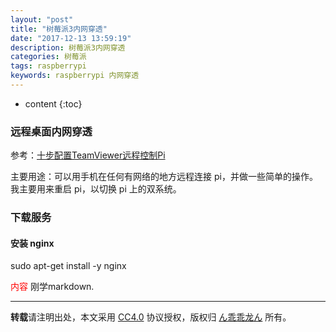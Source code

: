 ```yaml
---
layout: "post"
title: "树莓派3内网穿透"
date: "2017-12-13 13:59:19"
description: 树莓派3内网穿透
categories: 树莓派
tags: raspberrypi
keywords: raspberrypi 内网穿透
---
```


* content
{:toc}

### 远程桌面内网穿透

参考：[十步配置TeamViewer远程控制Pi](http://www.52pi.net/archives/549)

主要用途：可以用手机在任何有网络的地方远程连接 pi，并做一些简单的操作。我主要用来重启 pi，以切换 pi 上的双系统。

### 下载服务

#### 安装 nginx

sudo apt-get install -y nginx

<font color=red>内容</font>  刚学markdown.

---

**转载**请注明出处，本文采用 [CC4.0](http://creativecommons.org/licenses/by-nc-nd/4.0/) 协议授权，版权归 [ん乖乖龙ん](https://bjddd192.github.io) 所有。
